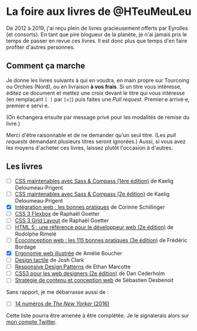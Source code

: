 # La foire aux livres de @HTeuMeuLeu

De 2012 à 2019, j'ai reçu plein de livres gracieusement offerts par Eyrolles (et consorts). En tant que pire blogueur de la planète, je n'ai jamais pris le temps de passer en revue ces livres. Il est donc plus que temps d'en faire profiter d'autres personnes.

## Comment ça marche

Je donne les livres suivants à qui en voudra, en main propre sur Tourcoing ou Orchies (Nord), ou en livraison **à vos frais**. Si un titre vous intéresse, éditez ce document et mettez une croix devant le titre qui vous intéresse (en remplaçant `[ ]` par `[x]`) puis faites une _Pull request_. Premier·e arrivé·e, premier·e servi·e.

(On échangera ensuite par message privé pour les modalités de remise du livre.)

Merci d'être raisonnable et de ne demander qu'un seul titre. (Les _pull requests_ demandant plusieurs titres seront ignorées.) Aussi, si vous avez les moyens d'acheter ces livres, laissez plutôt l'occasion à d'autres.


## Les livres

- [ ] [CSS maintenables avec Sass & Compass (1ère édition)](https://www.eyrolles.com/Informatique/Livre/css-maintenables-avec-sass-et-compass-9782212136401/) de Kaelig Deloumeau-Prigent
- [ ] [CSS maintenables avec Sass & Compass (2e édition)](https://www.eyrolles.com/Informatique/Livre/css-maintenables-avec-sass-et-compass-9782212136401/) de Kaelig Deloumeau-Prigent
- [x] [Intégration web : les bonnes pratiques](https://www.eyrolles.com/Informatique/Livre/integration-web-les-bonnes-pratiques-9782212133707/) de Corinne Schillinger
- [ ] [CSS 3 Flexbox](https://www.eyrolles.com/Informatique/Livre/css-3-flexbox-9782212143638/) de Raphaël Goetter
- [ ] [CSS 3 Grid Layout](https://www.eyrolles.com/Informatique/Livre/css-3-grid-layout-9782212676839/) de Raphaël Goetter
- [ ] [HTML 5 : une référence pour le développeur web (2e édition)](https://www.eyrolles.com/Informatique/Livre/html-5-9782212143652/) de Rodolphe Rimelé
- [ ] [Écoconception web : les 115 bonnes pratiques (3e édition)](https://www.eyrolles.com/Informatique/Livre/ecoconception-web-les-115-bonnes-pratiques-9782212678062/) de Frédéric Bordage
- [x] [Ergonomie web illustrée](https://www.eyrolles.com/Informatique/Livre/ergonomie-web-illustree-9782212126952/) de Amélie Boucher
- [ ] [Design tactile](https://www.eyrolles.com/Informatique/Livre/design-tactile-9782212143911/) de Josh Clark
- [ ] [Responsive Design Patterns](https://www.eyrolles.com/Informatique/Livre/responsive-design-patterns-9782212117660/) de Ethan Marcotte
- [ ] [CSS3 pour les web designers (2e édition)](https://www.eyrolles.com/Informatique/Livre/css3-pour-les-web-designers-9782212117653/) de Dan Cederholm
- [ ] [Stratégie de contenu et conception web](https://www.editions-eni.fr/livre/strategie-de-contenu-et-conception-web-les-etapes-a-suivre-pour-bien-demarrer-9782746080331) de Sébastien Desbenoit

Sans rapport, je me débarrasse aussi de :

- [ ] [14 numéros de _The New Yorker_ (2016)](https://i.imgur.com/Yg8wjen.jpg)

Cette liste pourra être amenée à être complétée. Je le signalerais alors sur [mon compte Twitter](https://www.twitter.com/HTeuMeuLeu).
